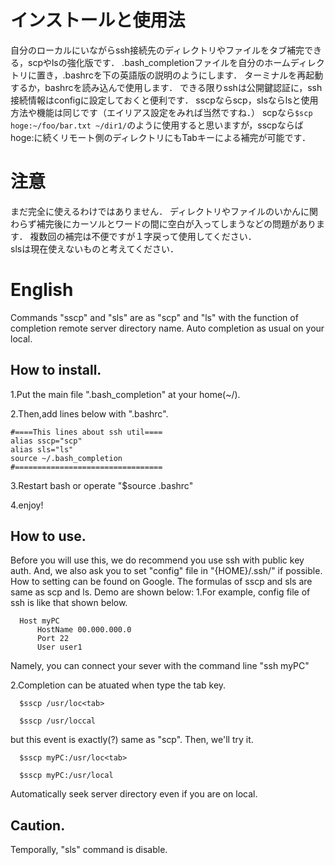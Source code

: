 # インストールと使用法  
自分のローカルにいながらssh接続先のディレクトリやファイルをタブ補完できる，scpやlsの強化版です．
.bash\_completionファイルを自分のホームディレクトリに置き，.bashrcを下の英語版の説明のようにします．
ターミナルを再起動するか，bashrcを読み込んで使用します．
できる限りsshは公開鍵認証に，ssh接続情報はconfigに設定しておくと便利です．
sscpならscp，slsならlsと使用方法や機能は同じです（エイリアス設定をみれば当然ですね．）
scpなら`$scp hoge:~/foo/bar.txt ~/dir1/`のように使用すると思いますが，sscpならばhoge:に続くリモート側のディレクトリにもTabキーによる補完が可能です．

# 注意  
まだ完全に使えるわけではありません．
ディレクトリやファイルのいかんに関わらず補完後にカーソルとワードの間に空白が入ってしまうなどの問題があります．
複数回の補完は不便ですが１字戻って使用してください．  
slsは現在使えないものと考えてください．

# English  
Commands "sscp" and "sls" are as "scp" and "ls" with the function of completion remote server directory name.
Auto completion as usual on your local.

## How to install.  
1.Put the main file ".bash\_completion" at your home(~/).

2.Then,add lines below with ".bashrc".
  ``` 
  #====This lines about ssh util====
  alias sscp="scp"
  alias sls="ls"
  source ~/.bash_completion
  #=================================
  ```

3.Restart bash or operate "$source .bashrc"

4.enjoy!

## How to use.  
Before you will use this, we do recommend you use ssh with public key auth.
And, we also ask you to set "config" file in "{HOME}/.ssh/" if possible. 
How to setting can be found on Google.
The formulas of sscp and sls are same as scp and ls.
Demo are shown below:
1.For example, config file of ssh is like that shown below.
  ```
    Host myPC
        HostName 00.000.000.0
        Port 22
        User user1
  ```
  Namely, you can connect your sever with the command line "ssh myPC"

2.Completion can be atuated when type the tab key.
  ```  
    $sscp /usr/loc<tab>
  ```
  ```
    $sscp /usr/loccal
  ```
  but this event is exactly(?) same as "scp".
  Then, we'll try it.
  ```
    $sscp myPC:/usr/loc<tab>
  ```
  ```
    $sscp myPC:/usr/local
  ```
  Automatically seek server directory even if you are on local.

## Caution.  
Temporally, "sls" command is disable.

